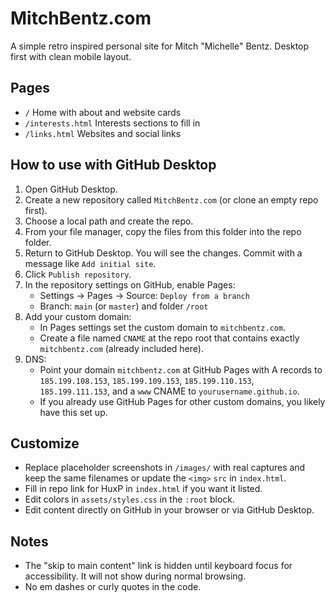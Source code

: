 # MitchBentz.com

A simple retro inspired personal site for Mitch "Michelle" Bentz. Desktop first with clean mobile layout.

## Pages

- `/` Home with about and website cards
- `/interests.html` Interests sections to fill in
- `/links.html` Websites and social links

## How to use with GitHub Desktop

1. Open GitHub Desktop.
2. Create a new repository called `MitchBentz.com` (or clone an empty repo first).
3. Choose a local path and create the repo.
4. From your file manager, copy the files from this folder into the repo folder.
5. Return to GitHub Desktop. You will see the changes. Commit with a message like `Add initial site`.
6. Click `Publish repository`.
7. In the repository settings on GitHub, enable Pages:
   - Settings -> Pages -> Source: `Deploy from a branch`
   - Branch: `main` (or `master`) and folder `/root`
8. Add your custom domain:
   - In Pages settings set the custom domain to `mitchbentz.com`.
   - Create a file named `CNAME` at the repo root that contains exactly `mitchbentz.com` (already included here).
9. DNS:
   - Point your domain `mitchbentz.com` at GitHub Pages with A records to `185.199.108.153`, `185.199.109.153`, `185.199.110.153`, `185.199.111.153`, and a `www` CNAME to `yourusername.github.io`.
   - If you already use GitHub Pages for other custom domains, you likely have this set up.

## Customize

- Replace placeholder screenshots in `/images/` with real captures and keep the same filenames or update the `<img>` `src` in `index.html`.
- Fill in repo link for HuxP in `index.html` if you want it listed.
- Edit colors in `assets/styles.css` in the `:root` block.
- Edit content directly on GitHub in your browser or via GitHub Desktop.

## Notes

- The "skip to main content" link is hidden until keyboard focus for accessibility. It will not show during normal browsing.
- No em dashes or curly quotes in the code.
